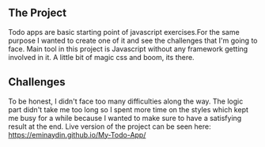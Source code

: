 ## The Project
Todo apps are basic starting point of javascript exercises.For the same purpose I wanted to create one of it and see the challenges that I'm going to face. Main tool in this project is Javascript without any framework getting involved in it. A little bit of magic css and boom, its there.

## Challenges
To be honest, I didn't face too many difficulties along the way. The logic part didn't take me too long so I spent more time on the styles which kept me busy for a while because I wanted to make sure to have a satisfying result at the end. Live version of the project can be seen here: https://eminaydin.github.io/My-Todo-App/
